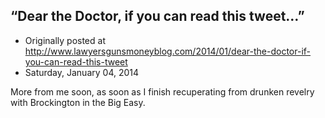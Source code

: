 ## “Dear the Doctor, if you can read this tweet…”

 * Originally posted at http://www.lawyersgunsmoneyblog.com/2014/01/dear-the-doctor-if-you-can-read-this-tweet
 * Saturday, January 04, 2014

More from me soon, as soon as I finish recuperating from drunken revelry with Brockington in the Big Easy.